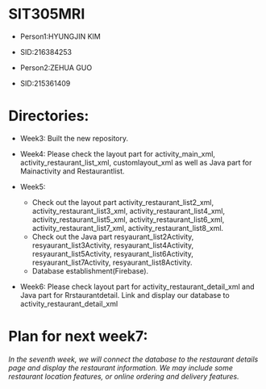 # SIT305MRI
- Person1:HYUNGJIN KIM
- SID:216384253

- Person2:ZEHUA GUO
- SID:215361409

# Directories:

- Week3: Built the new repository.

- Week4: Please check the layout part for activity_main_xml, activity_restaurant_list_xml, customlayout_xml as well as Java part for Mainactivity and Restaurantlist.

- Week5: 
  - Check out the layout part activity_restaurant_list2_xml, activity_restaurant_list3_xml, activity_restaurant_list4_xml, activity_restaurant_list5_xml, activity_restaurant_list6_xml, activity_restaurant_list7_xml, activity_restaurant_list8_xml.
  - Check out the Java part resyaurant_list2Activity, resyaurant_list3Activity, resyaurant_list4Activity, resyaurant_list5Activity, resyaurant_list6Activity, resyaurant_list7Activity, resyaurant_list8Activity.
  - Database establishment(Firebase).

- Week6: Please check layout part for activity_restaurant_detail_xml and Java part for Rrstaurantdetail. Link and display our database to activity_restaurant_detail_xml

# Plan for next week7:
###### In the seventh week, we will connect the database to the restaurant details page and display the restaurant information. We may include some restaurant location features, or online ordering and delivery features.

